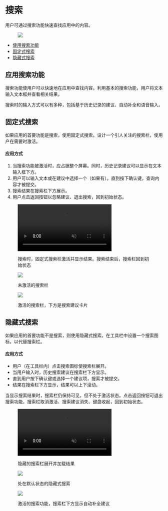 <div class="article__intro">

[en]: <> (Search)
# 搜索

[en]: <> (Search allows users to quickly find app content.)
用户可通过搜索功能快速查找应用中的内容。

<figure>

![]({assets_path}/navigation/search/search-hero-1.png)

</figure><nav>

[en]: <> (Usage)
[en]: <> (Persistent search)
[en]: <> (Expandable search)
* [使用搜索功能](#usage)
* [固定式搜索](#persistent-search)
* [隐藏式搜索](#expandable-search)

</nav></div><div class="article__body">

[en]: <> (Usage)
<h2 id="usage">应用搜索功能</h2>

[en]: <> (Search allows users to quickly locate content across an app. Basic search enables users to input a query into a search text field to view related results. )
搜索功能使用户可以快速地在应用中查找内容。利用基本的搜索功能，用户将文本输入文本框并查看相关结果。

[en]: <> (Search query input methods can be extended to include historical suggestions, auto-completion of queries, and voice input.)
搜索时的输入方式可以有多种，包括基于历史记录的建议、自动补全和语音输入。

[en]: <> (Persistent search)
<h2 id="persistent-search">固定式搜索</h2>

[en]: <> (Use persistent search when search is the primary focus of your app. The search text field is presented inside of a search bar, ready to receive focus.)
如果应用的首要功能是搜索，使用固定式搜索。设计一个引人关注的搜索栏，使用户在需要时激活。

[en]: <> (Usage)
#### 应用方式

[en]: <> (When in focus, the search experience expands to fill the entire screen. Optionally, historical search suggestions can displayed below the text field.)
[en]: <> (A user can type a query or select from a suggestion \(if available\). Upon pressing Return, the search is submitted.)
[en]: <> (Search results are displayed below the search bar.)
[en]: <> (To release focus from the search box and dismiss search suggestions, the user taps the Up arrow.)
1. 当搜索功能被激活时，应占据整个屏幕。同时，历史记录建议可以显示在文本输入框下方。
2. 用户可以输入文本或在建议中选择一个（如果有）。直到按下确认键，查询内容才被提交。
3. 搜索结果在搜索栏下方展示。
4. 用户点击返回按钮以忽略建议、退出搜索，回到初始状态。

<figure><video controls loop muted preload="metadata" class="mdui-video-fluid"><source data-src="{assets_path}/navigation/search/baseline-persistent-v03.mp4" src="{assets_path}/navigation/search/baseline-persistent-v03.mp4" type="video/mp4"></video><figcaption>

[en]: <> (Persistent search field receiving focus, loading results, and returning to an unfocused state)
搜索时，固定式搜索栏激活并显示结果。搜索结束后，搜索栏回到初始状态

</figcaption></figure><div class="mdui-row-sm-2"><div class="mdui-col"><figure>

![]({assets_path}/navigation/search/persistentsearch-1.png)

<figcaption>

[en]: <> (Persistent search bar without focus \(default\))
未激活的搜索栏

</figcaption></figure></div><div class="mdui-col"><figure>

![]({assets_path}/navigation/search/persistentsearch-2.png)

<figcaption>

[en]: <> (Persistent search bar in focus, with cards of suggested queries below)
激活的搜索栏，下方是搜索建议卡片

</figcaption></figure></div></div>

[en]: <> (Expandable search)
<h2 id="expandable-search">隐藏式搜索</h2>

[en]: <> (Use expandable search when search is not the primary focus of your app. Expandable search displays a search icon in the toolbar, instead of an open search text box.)
如果应用的首要功能不是搜索，则使用隐藏式搜索。在工具栏中设置一个搜索图标，以代替搜索栏。

[en]: <> (Usage)
#### 应用方式

[en]: <> (The user taps the search icon \(in the toolbar\) to transform it into a focused search bar.)
[en]: <> (As a user types, historical search suggestions can be shown beneath the search bar.)
[en]: <> (Upon entering a query or choosing a suggestion, pressing Return submits the search.)
[en]: <> (Results appear below the search bar and scroll beneath it.)
* 用户（在工具栏内）点击搜索图标使搜索栏展开。
* 当用户输入时，历史搜索建议在搜索栏下方显示。
* 直到用户按下确认键或选择一个建议项，搜索才被提交。
* 结果在搜索栏下方显示，结果可以上下滚动。

[en]: <> (When displaying results, the search text field remains visible, but not in focus. Tapping the Up arrow releases the focus from search, dismisses suggestions and the on-screen keyboard, and returns the toolbar to its original state.)
当显示搜索结果时，搜索栏仍保持可见，但不处于激活状态。点击返回按钮可退出搜索功能，搜索栏取消激活、搜索建议消失、键盘收起，回到初始状态。

<figure><video controls loop muted preload="metadata" class="mdui-video-fluid"><source data-src="{assets_path}/navigation/search/baseline-expandable-v02.mp4" src="{assets_path}/navigation/search/baseline-expandable-v02.mp4" type="video/mp4"></video><figcaption>

[en]: <> (Expandable search bar opening from an icon and loading results)
隐藏的搜索栏展开并加载结果

</figcaption></figure><div class="mdui-row-sm-2"><div class="mdui-col"><figure>

![]({assets_path}/navigation/search/expandingsearch-1.png)

<figcaption>

[en]: <> (Expandable search in its default state)
处在默认状态的隐藏式搜索

</figcaption></figure></div><div class="mdui-col"><figure>

![]({assets_path}/navigation/search/expandingsearch-3.png)

<figcaption>

[en]: <> (Search text field in focus with auto-complete suggestions)
激活的搜索功能，搜索栏下方显示自动补全建议

</figcaption></figure></div></div></div>
